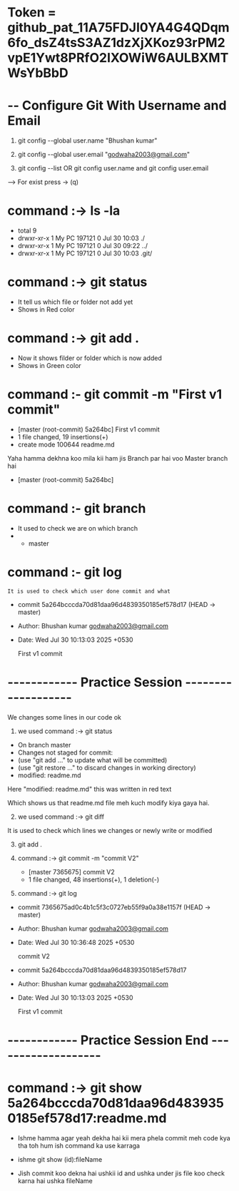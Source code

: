 # Token = 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

# -- Configure Git With Username and Email

1.  git config --global user.name "Bhushan kumar"
2.  git config --global user.email "godwaha2003@gmail.com"

3.  git config --list OR git config user.name and git config user.email

--> For exist press -> (q)

# command :-> ls -la

- total 9
- drwxr-xr-x 1 My PC 197121 0 Jul 30 10:03 ./
- drwxr-xr-x 1 My PC 197121 0 Jul 30 09:22 ../
- drwxr-xr-x 1 My PC 197121 0 Jul 30 10:03 .git/

# command :-> git status

- It tell us which file or folder not add yet
- Shows in Red color

# command :-> git add .

- Now it shows filder or folder which is now added
- Shows in Green color

# command :- git commit -m "First v1 commit"

- [master (root-commit) 5a264bc] First v1 commit
- 1 file changed, 19 insertions(+)
- create mode 100644 readme.md

Yaha hamma dekhna koo mila kii ham jis Branch par hai voo Master branch hai

- [master (root-commit) 5a264bc]

# command :- git branch

- It used to check we are on which branch
- - master

# command :- git log

    It is used to check which user done commit and what

- commit 5a264bcccda70d81daa96d4839350185ef578d17 (HEAD -> master)
- Author: Bhushan kumar <godwaha2003@gmail.com>
- Date: Wed Jul 30 10:13:03 2025 +0530

  First v1 commit

# ------------ Practice Session -------------------

We changes some lines in our code ok

1. we used command :-> git status

- On branch master
- Changes not staged for commit:
- (use "git add <file>..." to update what will be committed)
- (use "git restore <file>..." to discard changes in working directory)
- modified: readme.md

Here "modified: readme.md" this was written in red text

Which shows us that readme.md file meh kuch modify kiya gaya hai.

2.  we used command :-> git diff

It is used to check which lines we changes or newly write or modified

3.  git add .

4.  command :-> git commit -m "commit V2"

    - [master 7365675] commit V2
    - 1 file changed, 48 insertions(+), 1 deletion(-)

5.  command :->  git log

- commit 7365675ad0c4b1c5f3c0727eb55f9a0a38e1157f (HEAD -> master)
- Author: Bhushan kumar <godwaha2003@gmail.com>
- Date: Wed Jul 30 10:36:48 2025 +0530

    commit V2

 - commit 5a264bcccda70d81daa96d4839350185ef578d17
 - Author: Bhushan kumar <godwaha2003@gmail.com>
 - Date: Wed Jul 30 10:13:03 2025 +0530

    First v1 commit

# ------------ Practice Session End -------------------



#  command :-> git show 5a264bcccda70d81daa96d4839350185ef578d17:readme.md

 - Ishme hamma agar yeah dekha hai kii mera phela commit meh code 
   kya tha toh hum ish command ka use karraga

 - ishme git show (id):fileName

 - Jish commit koo dekna hai ushkii id and ushka under 
   jis file koo check karna hai ushka fileName
